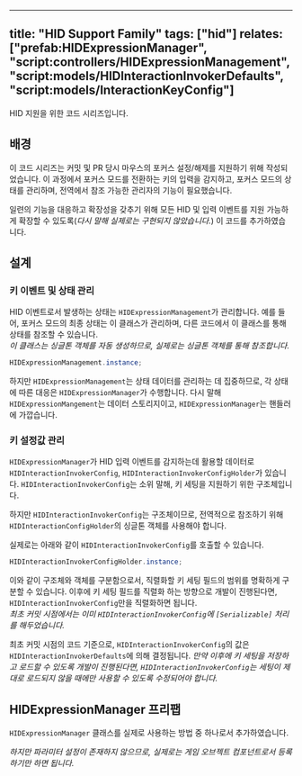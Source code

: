 ----
title: "HID Support Family"
tags: ["hid"]
relates: ["prefab:HIDExpressionManager", "script:controllers/HIDExpressionManagement", "script:models/HIDInteractionInvokerDefaults", "script:models/InteractionKeyConfig"]
----

HID 지원을 위한 코드 시리즈입니다.

## 배경

이 코드 시리즈는 커밋 및 PR 당시 마우스의 포커스 설정/해제를 지원하기 위해 작성되었습니다. 이 과정에서 포커스 모드를 전환하는 키의 입력을 감지하고, 포커스 모드의 상태를 관리하며, 전역에서 참조 가능한 관리자의 기능이 필요했습니다.  

일련의 기능을 대응하고 확장성을 갖추기 위해 모든 HID 및 입력 이벤트를 지원 가능하게 확장할 수 있도록(_다시 말해 실제로는 구현되지 않았습니다._) 이 코드를 추가하였습니다.

## 설계

### 키 이벤트 및 상태 관리

HID 이벤트로서 발생하는 상태는 `HIDExpressionManagement`가 관리합니다. 예를 들어, 포커스 모드의 최종 상태는 이 클래스가 관리하며, 다른 코드에서 이 클래스를 통해 상태를 참조할 수 있습니다.  
_이 클래스는 싱글톤 객체를 자동 생성하므로, 실제로는 싱글톤 객체를 통해 참조합니다._  
```cs
HIDExpressionManagement.instance;
```

하지만 `HIDExpressionManagement`는 상태 데이터를 관리하는 데 집중하므로, 각 상태에 따른 대응은 `HIDExpressionManager`가 수행합니다. 다시 말해 `HIDExpressionMangement`는 데이터 스토리지이고, `HIDExpressionManager`는 핸들러에 가깝습니다.

### 키 설정값 관리

`HIDExpressionManager`가 HID 입력 이벤트를 감지하는데 활용할 데이터로 `HIDInteractionInvokerConfig`, `HIDInteractionInvokerConfigHolder`가 있습니다. `HIDInteractionInvokerConfig`는 소위 말해, 키 세팅을 지원하기 위한 구조체입니다.  

하지만 `HIDInteractionInvokerConfig`는 구조체이므로, 전역적으로 참조하기 위해 `HIDInteractionConfigHolder`의 싱글톤 객체를 사용해야 합니다.

실제로는 아래와 같이 `HIDInteractionInvokerConfig`를 호출할 수 있습니다.
```cs
HIDInteractionInvokerConfigHolder.instance;
```

이와 같이 구조체와 객체를 구분함으로서, 직렬화할 키 세팅 필드의 범위를 명확하게 구분할 수 있습니다. 이후에 키 세팅 필드를 직렬화 하는 방향으로 개발이 진행된다면, `HIDInteractionInvokerConfig`만을 직렬화하면 됩니다.  
_최초 커밋 시점에서는 이미 `HIDInteractionInvokerConfig`에 `[Serializable]` 처리를 해두었습니다._

최초 커밋 시점의 코드 기준으로, `HIDInteractionInvokerConfig`의 값은 `HIDInteractionInvokerDefaults`에 의해 결정됩니다. _만약 이후에 키 세팅을 저장하고 로드할 수 있도록 개발이 진행된다면, `HIDInteractionInvokerConfig`는 세팅이 제대로 로드되지 않을 때에만 사용할 수 있도록 수정되어야 합니다._

## HIDExpressionManager 프리팹

`HIDExpressionManager` 클래스를 실제로 사용하는 방법 중 하나로서 추가하였습니다.  

_하지만 파라미터 설정이 존재하지 않으므로, 실제로는 게임 오브젝트 컴포넌트로서 등록하기만 하면 됩니다._
